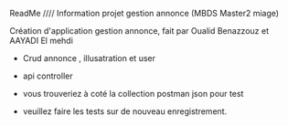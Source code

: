 ReadMe
////
Information projet gestion annonce (MBDS Master2 miage)

Création d'application gestion annonce, fait par Oualid Benazzouz et AAYADI El mehdi

- Crud annonce , illusatration et user 
- api controller 

- vous trouveriez à coté la collection postman json pour test 
- veuillez faire les tests sur de nouveau enregistrement.

